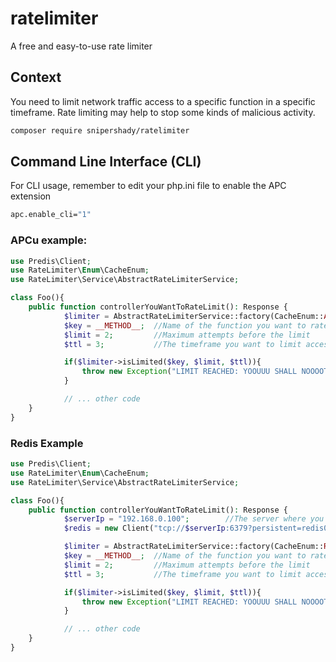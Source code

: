 # ratelimiter
A free and easy-to-use rate limiter

## Context
You need to limit network traffic access to a specific function in a specific timeframe.
Rate limiting may help to stop some kinds of malicious activity.


```bash
composer require snipershady/ratelimiter
```

## Command Line Interface (CLI)
For CLI usage, remember to edit your php.ini file to enable the APC extension

```bash
apc.enable_cli="1"
```

### APCu example:

```php
use Predis\Client;
use RateLimiter\Enum\CacheEnum;
use RateLimiter\Service\AbstractRateLimiterService;

class Foo(){
    public function controllerYouWantToRateLimit(): Response {
            $limiter = AbstractRateLimiterService::factory(CacheEnum::APCU);
            $key = __METHOD__;  //Name of the function you want to rate limit. You can set a custom key. It's a String!
            $limit = 2;         //Maximum attempts before the limit
            $ttl = 3;           //The timeframe you want to limit access for

            if($limiter->isLimited($key, $limit, $ttl)){
                throw new Exception("LIMIT REACHED: YOOUUU SHALL NOOOOT PAAAAAAASSS");
            }

            // ... other code
    }
}
```

### Redis Example
```php
use Predis\Client;
use RateLimiter\Enum\CacheEnum;
use RateLimiter\Service\AbstractRateLimiterService;

class Foo(){
    public function controllerYouWantToRateLimit(): Response {
            $serverIp = "192.168.0.100";        //The server where you've installed the Redis instance.
            $redis = new Client("tcp://$serverIp:6379?persistent=redis01"); // Example with persistent connection.

            $limiter = AbstractRateLimiterService::factory(CacheEnum::REDIS, $redis);
            $key = __METHOD__;  //Name of the function you want to rate limit. You can set a custom key. It's a String!
            $limit = 2;         //Maximum attempts before the limit
            $ttl = 3;           //The timeframe you want to limit access for

            if($limiter->isLimited($key, $limit, $ttl)){
                throw new Exception("LIMIT REACHED: YOOUUU SHALL NOOOOT PAAAAAAASSS");
            }

            // ... other code
    }
}
```